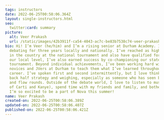 ```yaml
---
tags: instructors
date: 2022-06-25T00:58:06.364Z
layout: single-instructors.html
seo:
  twitter:card: summary
picture:
  alt: Veer Prakash
  url: /static/images/42b3911f-ca54-4043-ac7c-be83b7538c74-veer-prakash.jpeg
bio: Hi! I’m Veer (he/him) and I’m a rising senior at Durham Academy. I’ve been
  debating for three years locally and nationally. I’ve reached as high as 14th
  in the country at the national tournament and also have qualified for TOC. At
  our local level, I’ve also earned success by co-championing our state
  tournament. Beyond individual achievements, I’ve been working hard with the
  novices and JVers at Durham to teach them what I’ve learned throughout my
  career. I’ve spoken first and second intermittently, but I love thinking about
  back half strategy and weighing, especially as someone who has seen both lay
  and flow rounds. Outside of the debate world, I love to listen to music (lots
  of Carti and Kanye), spend time with my friends and family, and bother Teddy.
  I’m so excited to be a part of Nova this summer!
name: Veer Prakash
created-on: 2022-06-25T00:58:06.389Z
updated-on: 2022-06-25T00:58:06.407Z
published-on: 2022-06-25T00:58:06.421Z
---
```

